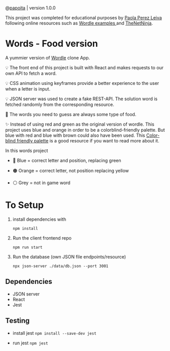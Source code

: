 @[papoita](https://github.com/papoita) | version 1.0.0

This project was completed for educational purposes by [Paola Perez Leiva](https://www.linkedin.com/in/perezleivapaola/) following online resources  such as [Wordle examples ](https://reactjsexample.com/tag/wordle/) and [TheNetNinja](https://www.youtube.com/c/TheNetNinja).

# Words - Food version

A yummier version of [Wordle](https://www.nytimes.com/games/wordle/index.html) clone App.

💡 The front end of this project is built with React and makes requests to our own API to fetch a word.

💡 CSS animation using keyframes provide a better experience to the user when a letter is input.

💡 JSON server was used to create a fake REST-API. The solution word is fetched randomly from the corresponding resource.

🍇 The words you need to guess are always some type of food.

✨ Instead of using red and green as the original version of wordle. This project uses blue and orange in order to be a colorblind-friendly palette. But blue with red and blue with brown could also have been used. This [Color-blind friendly palette](https://www.tableau.com/about/blog/examining-data-viz-rules-dont-use-red-green-together#:~:text=For%20example%2C%20blue/orange%20is%20a%20common%20colorblind%2Dfriendly%20palette.%20Blue/red%20or%20blue/brown%20would%20also%20work.%20For%20the%20most%20common%20conditions%20of%20CVD%2C%20all%20of%20these%20work%20well%2C%20since%20blue%20would%20generally%20look%20blue%20to%20someone%20with%20CVD) is a good resource if you want to read more about it.

In this words project

* 🔵 Blue = correct letter and position, replacing green

* 🟠 Orange = correct letter, not position replacing yellow

* ⚪ Grey = not in game word

# To Setup
1. install dependencies with 

    `npm install`

2. Run the client frontend repo 

    `npm run start`

3. Run the database (own JSON file endpoints/resource)

    `npx json-server ./data/db.json --port 3001`

## Dependencies

* JSON server
* React
* Jest

## Testing

* install jest
`npm install --save-dev jest`

* run jest
`npm jest`


